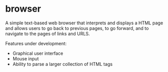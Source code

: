 # browser

A simple text-based web browser that interprets and displays a HTML page and allows users to go back to previous pages, to go forward, and to navigate to the pages of links and URLS. 

Features under development:
- Graphical user interface
- Mouse input
- Ability to parse a larger collection of HTML tags
